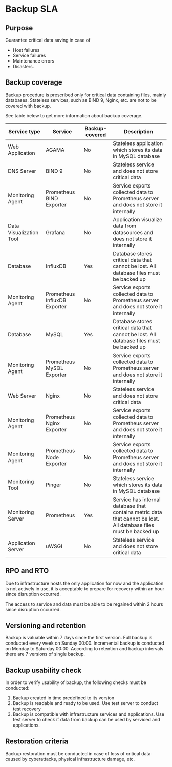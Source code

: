 # Backup SLA

## Purpose
Guarantee critical data saving in case of
- Host failures
- Service failures
- Maintenance errors
- Disasters.


## Backup coverage
Backup procedure is prescribed only for critical data containing files,
mainly databases. Stateless services, such as BIND 9, Nginx, etc. are not
to be covered with backup.

See table below to get more information about backup coverage.

| Service type            | Service                      | Backup-covered | Description                                                                                                       |
|-------------------------|------------------------------|----------------|-------------------------------------------------------------------------------------------------------------------|
| Web Application         | AGAMA                        | No             | Stateless application which stores its data in MySQL database                                                     |
| DNS Server              | BIND 9                       | No             | Stateless service and does not store critical data                                                                |
| Monitoring Agent        | Prometheus BIND Exporter     | No             | Service exports collected data to Prometheus server and does not store it internally                              |
| Data Visualization Tool | Grafana                      | No             | Application visualize data from datasources and does not store it internally                                      |
| Database                | InfluxDB                     | Yes            | Database stores critical data that cannot be lost. All database files must be backed up                           |
| Monitoring Agent        | Prometheus InfluxDB Exporter | No             | Service exports collected data to Prometheus server and does not store it internally                              |
| Database                | MySQL                        | Yes            | Database stores critical data that cannot be lost. All database files must be backed up                           |
| Monitoring Agent        | Prometheus MySQL Exporter    | No             | Service exports collected data to Prometheus server and does not store it internally                              |
| Web Server              | Nginx                        | No             | Stateless service and does not store critical data                                                                |
| Monitoring Agent        | Prometheus Nginx Exporter    | No             | Service exports collected data to Prometheus server and does not store it internally                              |
| Monitoring Agent        | Prometheus Node Exporter     | No             | Service exports collected data to Prometheus server and does not store it internally                              |
| Monitoring Tool         | Pinger                       | No             | Stateless service which stores its data in MySQL database                                                         |
| Monitoring Server       | Prometheus                   | Yes            | Service has internal database that contains metric data that cannot be lost. All database files must be backed up |
| Application Server      | uWSGI                        | No             | Stateless service and does not store critical data                                                                |


## RPO and RTO
Due to infrastructure hosts the only application for now and the application is not actively in use,
it is acceptable to prepare for recovery within an hour since disruption occurred.

The access to service and data must be able to be regained within 2 hours since disruption occurred.


## Versioning and retention
Backup is valuable within 7 days since the first version. Full backup is conducted every week on Sunday 00:00.
Incremental backup is conducted on Monday to Saturday 00:00.
According to retention and backup intervals there are 7 versions of single backup.


## Backup usability check
In order to verify usability of backup, the following checks must be conducted:
1) Backup created in time predefined to its version
2) Backup is readable and ready to be used. Use test server to conduct test recovery
3) Backup is compatible with infrastructure services and applications.
Use test server to check if data from backup can be used by serviced and applications.


## Restoration criteria
Backup restoration must be conducted in case of loss of critical data caused by cyberattacks,
physical infrastructure damage, etc.
